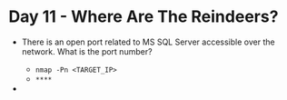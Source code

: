 # Day 11 - Where Are The Reindeers?

- There is an open port related to MS SQL Server accessible over the network. What is the port number?

	- `nmap -Pn <TARGET_IP>`
	- `****`

- 